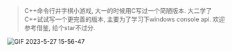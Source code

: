 > C++命令行井字棋小游戏, 大一的时候用C写过一个简陋版本. 大二学了C++试试写一个更完善的版本, 主要为了学习下windows console api.  欢迎参考借鉴, 给个star不过分.




![GIF 2023-5-27 15-56-47](https://github.com/s1acr/TicTacToc/assets/88444858/07ea3a28-6062-4218-9ab6-8e34fd28361c)
